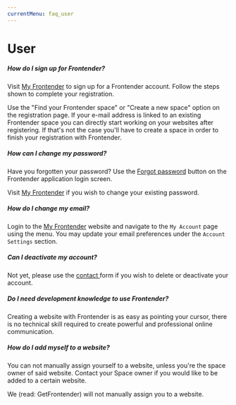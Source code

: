 ```yaml
---
currentMenu: faq_user
---
```


# User

##### How do I sign up for Frontender?
Visit <a href="https://mygetfrontender.com" target="&#95;blank" rel="nofollow">My Frontender</a> to sign up for a Frontender account. Follow the steps shown to complete your registration.

Use the "Find your Frontender space" or "Create a new space" option on the registration page.
If your e-mail address is linked to an existing Frontender space you can directly start working on your websites after registering.
If that's not the case you'll have to create a space in order to finish your registration with Frontender.

##### How can I change my password?
Have you forgotten your password? Use the <a href="https://development.getfrontender.brickson.kitchen/password/reset" target="&#95;blank" rel="nofollow">Forgot password</a> button on the Frontender application login screen.

Visit <a href="https://mygetfrontender.com" target="&#95;blank" rel="nofollow">My Frontender</a> if you wish to change your existing password.

##### How do I change my email?
Login to the <a href="https://mygetfrontender.com" target="&#95;blank" rel="nofollow">My Frontender</a> website and navigate to the `My Account` page using the menu.
You may update your email preferences under the `Account Settings` section.

##### Can I deactivate my account?
Not yet, please use the <a href="https://getfrontender.com/contact" target="&#95;blank" rel="nofollow">contact </a> form if you wish to delete or deactivate your account.

##### Do I need development knowledge to use Frontender?
Creating a website with Frontender is as easy as pointing your cursor, there is no technical skill required to create powerful and professional online communication.

##### How do I add myself to a website?
You can not manually assign yourself to a website, unless you're the space owner of said website.
Contact your Space owner if you would like to be added to a certain website.

We (read: GetFrontender) will not manually assign you to a website.
